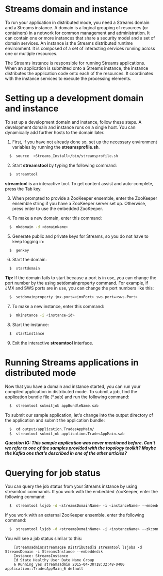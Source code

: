 # Streams domain and instance
To run your application in distributed mode, you need a Streams domain and a Streams instance. A domain is a logical grouping of resources (or containers) in a network for common management and administration. It can contain one or more instances that share a security model and a set of domain services. An instance is the Streams distributed runtime environment. It is composed of a set of interacting services running across one or multiple resources. 

The Streams instance is responsible for running Streams applications. When an application is submitted onto a Streams instance, the instance distributes the application code onto each of the resources. It coordinates with the instance services to execute the processing elements.

# Setting up a development domain and instance
To set up a development domain and instance, follow these steps. A development domain and instance runs on a single host. You can dynamically add further hosts to the domain later. 

1. First, if you have not already done so, set up the necessary environment variables by running the **streamsprofile.sh**.
  ``` bash
    $  source  <Streams_Install>/bin/streamsprofile.sh
  ```	
  
2. Start **streamstool** by typing the following command:
  ``` bash
    $  streamtool
  ```	
  **streamtool** is an interactive tool. To get content assist and auto-complete, press the Tab key.

3. When prompted to provide a ZooKeeper ensemble, enter the ZooKeeper ensemble string if you have a ZooKeeper server set up. Otherwise, press enter to use the embedded ZooKeeper. 

4. To make a new domain, enter this command:
  ``` bash
    $  mkdomain -d <domainName>
  ```	
 
5. Generate public and private keys for Streams, so you do not have to keep logging in:
  ``` bash
    $  genkey
  ```	

6. Start the domain:
  ``` bash
    $  startdomain
  ```	
  **Tip:** If the domain fails to start because a port is in use, you can change the port number by the using setdomainproperty command. For example, if JMX and SWS ports are in use, you can change the port numbers like this:
  ``` bash
    $  setdomainproperty jmx.port=<jmxPort> sws.port=<sws.Port>
  ```	

7. To make a new instance, enter this command:
  ``` bash
    $  mkinstance -i <instance-id>
  ```	

8. Start the instance:
  ``` bash
    $  startinstance
  ```	

9. Exit the interactive **streamtool** interface.

# Running Streams applications in distributed mode
Now that you have a domain and instance started, you can run your compiled application in distributed mode. To submit a job, find the application bundle file (*.sab) and run the following command:
``` bash
  $  streamtool submitjob appBundleName.sab
```	

To submit our sample application, let's change into the output directory of the application and submit the application bundle:
``` bash 
  $  cd output/application.TradesAppMain/
  $  streamtool submitjob application.TradesAppMain.sab
```	
**_Question IG: This sample application was never mentioned before. Can't we refer to one of the samples provided with the topology toolkit? Maybe the Kafka one that's described in one of the other articles?_**

# Querying for job status
You can query the job status from your Streams instance by using streamtool commands. If you work with the embedded ZooKeeper, enter the following command:
``` bash
  $  streamtool lsjob -d <streamsDomainName> -i <instanceName> --embeddedzk
```	

If you work with an external ZooKeeper ensemble, enter the following command:
``` bash
  $  streamtool lsjob -d <streamsDomainName> -i <instanceName> --zkconnect <zooKeeperHost>:<zooKeeperPort>
```	

You will see a job status similar to this:
```
    [streamsadmin@streamsqse Distributed]$ streamtool lsjobs -d StreamsDomain -i StreamsInstance --embeddedzk
    Instance: StreamsInstance
    Id State Healthy User Date Name Group
    6 Running yes streamsadmin 2015-04-30T18:32:48-0400 application::TradesAppMain_6 default
```	
